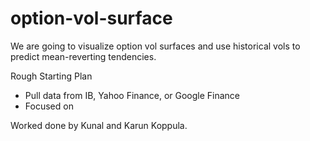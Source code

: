 # option-vol-surface
We are going to visualize option vol surfaces and use historical vols to predict mean-reverting tendencies.

Rough Starting Plan
- Pull data from IB, Yahoo Finance, or Google Finance
- Focused on 







Worked done by Kunal and Karun Koppula.
